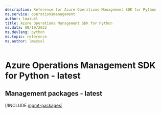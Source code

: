 ```yaml
---
description: Reference for Azure Operations Management SDK for Python
ms.service: operationsmanagement
author: lmazuel
title: Azure Operations Management SDK for Python
ms.data: 08/19/2022
ms.devlang: python
ms.topic: reference
ms.author: lmazuel
---
```

# Azure Operations Management SDK for Python - latest

## Management packages - latest
[!INCLUDE [mgmt-packages](operations-management-mgmt-index.md)]